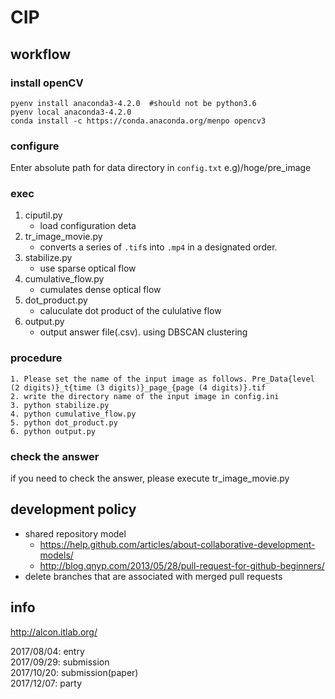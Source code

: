 # CIP

## workflow
### install openCV
```
pyenv install anaconda3-4.2.0  #should not be python3.6
pyenv local anaconda3-4.2.0
conda install -c https://conda.anaconda.org/menpo opencv3
```
### configure
Enter absolute path for data directory in `config.txt`
e.g)/hoge/pre_image

### exec
1. ciputil.py
    * load configuration deta
2. tr_image_movie.py
    * converts a series of `.tif`s into `.mp4` in a designated order.
3. stabilize.py
    * use sparse optical flow
4. cumulative_flow.py
    * cumulates dense optical flow
5. dot_product.py
    * caluculate dot product of the cululative flow
6. output.py
    * output answer file(.csv). using DBSCAN clustering

### procedure
```
1. Please set the name of the input image as follows. Pre_Data{level (2 digits)}_t{time (3 digits)}_page_{page (4 digits)}.tif
2. write the directory name of the input image in config.ini
3. python stabilize.py
4. python cumulative_flow.py
5. python dot_product.py
6. python output.py
```

### check the answer
if you need to check the answer, please execute tr_image_movie.py


## development policy
* shared repository model
  * <https://help.github.com/articles/about-collaborative-development-models/>
  * <http://blog.qnyp.com/2013/05/28/pull-request-for-github-beginners/>
* delete branches that are associated with merged pull requests

## info
<http://alcon.itlab.org/>

2017/08/04: entry<br>
2017/09/29: submission<br>
2017/10/20: submission(paper)<br>
2017/12/07: party<br>
